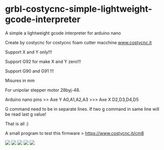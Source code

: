 # grbl-costycnc-simple-lightweight-gcode-interpreter
A simple a lightweight gcode interpreter for arduino nano

Create by costycnc for costycnc foam cutter macchine www.costycnc.it

Support X and Y only!!!

Support G92 for make X and Y zero!!!

Support G90 and G91 !!!

Misures in mm

For unipolar stepper motor 28byj-48.

Arduino nano pins >> Axe Y  A0,A1,A2,A3 >>> Axe X D2,D3,D4,D5 

G command need to be in separate lines. If two g command in same line will be read last g value!

That is all :)

A small program to test this firmware > https://www.costycnc.it/cm8


<img src="https://github.com/costycnc/grbl-costycnc-simple-lightweight-gcode-interpreter/blob/main/foto/mount8.jpg">

<img src="https://github.com/costycnc/grbl-costycnc-simple-lightweight-gcode-interpreter/blob/main/foto/8.jpg">

<img src="https://github.com/costycnc/grbl-costycnc-simple-lightweight-gcode-interpreter/blob/main/foto/schematic.jpg">

<img src="https://github.com/costycnc/grbl-costycnc-simple-lightweight-gcode-interpreter/blob/main/foto/schematicpc.jpg">

<img src="https://github.com/costycnc/grbl-costycnc-simple-lightweight-gcode-interpreter/blob/main/foto/mini.jpg">



 



